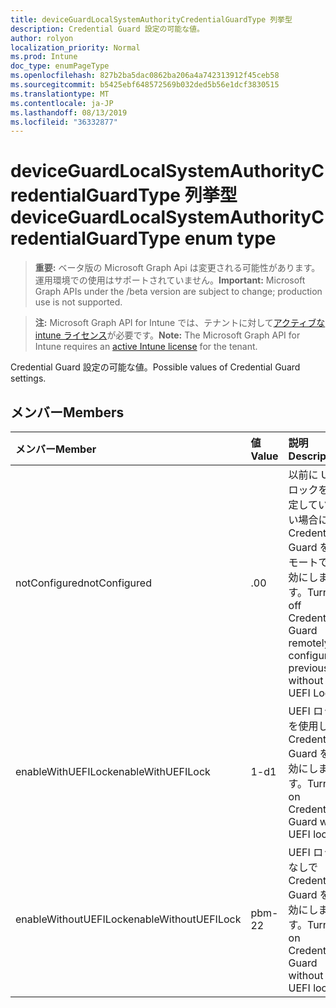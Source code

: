 ```yaml
---
title: deviceGuardLocalSystemAuthorityCredentialGuardType 列挙型
description: Credential Guard 設定の可能な値。
author: rolyon
localization_priority: Normal
ms.prod: Intune
doc_type: enumPageType
ms.openlocfilehash: 827b2ba5dac0862ba206a4a742313912f45ceb58
ms.sourcegitcommit: b5425ebf648572569b032ded5b56e1dcf3830515
ms.translationtype: MT
ms.contentlocale: ja-JP
ms.lasthandoff: 08/13/2019
ms.locfileid: "36332877"
---
```

# <a name="deviceguardlocalsystemauthoritycredentialguardtype-enum-type"></a><span data-ttu-id="f780e-103">deviceGuardLocalSystemAuthorityCredentialGuardType 列挙型</span><span class="sxs-lookup"><span data-stu-id="f780e-103">deviceGuardLocalSystemAuthorityCredentialGuardType enum type</span></span>

> <span data-ttu-id="f780e-104">**重要:** ベータ版の Microsoft Graph Api は変更される可能性があります。運用環境での使用はサポートされていません。</span><span class="sxs-lookup"><span data-stu-id="f780e-104">**Important:** Microsoft Graph APIs under the /beta version are subject to change; production use is not supported.</span></span>

> <span data-ttu-id="f780e-105">**注:** Microsoft Graph API for Intune では、テナントに対して[アクティブな intune ライセンス](https://go.microsoft.com/fwlink/?linkid=839381)が必要です。</span><span class="sxs-lookup"><span data-stu-id="f780e-105">**Note:** The Microsoft Graph API for Intune requires an [active Intune license](https://go.microsoft.com/fwlink/?linkid=839381) for the tenant.</span></span>

<span data-ttu-id="f780e-106">Credential Guard 設定の可能な値。</span><span class="sxs-lookup"><span data-stu-id="f780e-106">Possible values of Credential Guard settings.</span></span>

## <a name="members"></a><span data-ttu-id="f780e-107">メンバー</span><span class="sxs-lookup"><span data-stu-id="f780e-107">Members</span></span>
|<span data-ttu-id="f780e-108">メンバー</span><span class="sxs-lookup"><span data-stu-id="f780e-108">Member</span></span>|<span data-ttu-id="f780e-109">値</span><span class="sxs-lookup"><span data-stu-id="f780e-109">Value</span></span>|<span data-ttu-id="f780e-110">説明</span><span class="sxs-lookup"><span data-stu-id="f780e-110">Description</span></span>|
|:---|:---|:---|
|<span data-ttu-id="f780e-111">notConfigured</span><span class="sxs-lookup"><span data-stu-id="f780e-111">notConfigured</span></span>|<span data-ttu-id="f780e-112">.0</span><span class="sxs-lookup"><span data-stu-id="f780e-112">0</span></span>|<span data-ttu-id="f780e-113">以前に UEFI ロックを設定していない場合に、Credential Guard をリモートで無効にします。</span><span class="sxs-lookup"><span data-stu-id="f780e-113">Turns off Credential Guard remotely if configured previously without UEFI Lock.</span></span>|
|<span data-ttu-id="f780e-114">enableWithUEFILock</span><span class="sxs-lookup"><span data-stu-id="f780e-114">enableWithUEFILock</span></span>|<span data-ttu-id="f780e-115">1-d</span><span class="sxs-lookup"><span data-stu-id="f780e-115">1</span></span>|<span data-ttu-id="f780e-116">UEFI ロックを使用して Credential Guard を有効にします。</span><span class="sxs-lookup"><span data-stu-id="f780e-116">Turns on Credential Guard with UEFI lock.</span></span>|
|<span data-ttu-id="f780e-117">enableWithoutUEFILock</span><span class="sxs-lookup"><span data-stu-id="f780e-117">enableWithoutUEFILock</span></span>|<span data-ttu-id="f780e-118">pbm-2</span><span class="sxs-lookup"><span data-stu-id="f780e-118">2</span></span>|<span data-ttu-id="f780e-119">UEFI ロックなしで Credential Guard を有効にします。</span><span class="sxs-lookup"><span data-stu-id="f780e-119">Turns on Credential Guard without UEFI lock.</span></span>|



